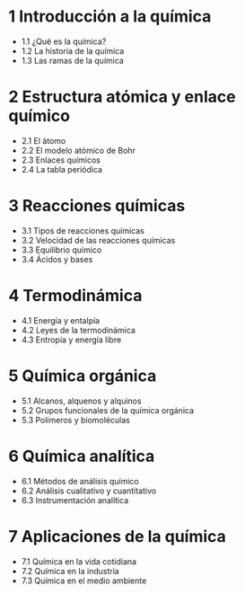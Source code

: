 # 1 Introducción a la química
- 1.1 ¿Qué es la química?
- 1.2 La historia de la química
- 1.3 Las ramas de la química

# 2 Estructura atómica y enlace químico
- 2.1 El átomo
- 2.2 El modelo atómico de Bohr
- 2.3 Enlaces químicos
- 2.4 La tabla periódica

# 3 Reacciones químicas
- 3.1 Tipos de reacciones químicas
- 3.2 Velocidad de las reacciones químicas
- 3.3 Equilibrio químico
- 3.4 Ácidos y bases

# 4 Termodinámica
- 4.1 Energía y entalpía
- 4.2 Leyes de la termodinámica
- 4.3 Entropía y energía libre

# 5 Química orgánica
- 5.1 Alcanos, alquenos y alquinos
- 5.2 Grupos funcionales de la química orgánica
- 5.3 Polímeros y biomoléculas

# 6 Química analítica
- 6.1 Métodos de análisis químico
- 6.2 Análisis cualitativo y cuantitativo
- 6.3 Instrumentación analítica

# 7 Aplicaciones de la química
- 7.1 Química en la vida cotidiana
- 7.2 Química en la industria
- 7.3 Química en el medio ambiente
